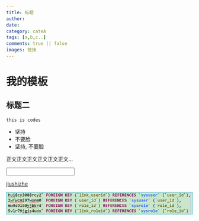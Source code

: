 ```yaml
---
title: 标题
author: 
date:
category: cateA
tags: [a,b,c..]
comments: true || false
images: 链接
---
```



# 我的模板
## 标题二
```
this is codes
```

* 坚持
* 不要脸
* 坚持, 不要脸

正文正文正文正文正文正文...


<input type="text" name="xx" />

<a href="www.baidu.com">jiushizhe</a>

![图片](test01/media/1510930640.png)

